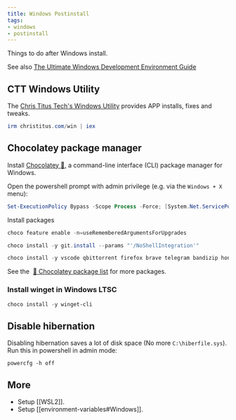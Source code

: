 ```yaml
---
title: Windows Postinstall
tags:
- windows
- postinstall
---
```


Things to do after Windows install.

See also [The Ultimate Windows Development Environment Guide](https://unicorn-utterances.com/posts/ultimate-windows-development-environment-guide)

## CTT Windows Utility

The [Chris Titus Tech's Windows Utility](https://github.com/ChrisTitusTech/winutil) provides APP installs, fixes and tweaks.

```powershell
irm christitus.com/win | iex
```

## Chocolatey package manager

Install [Chocolatey 🍫](https://chocolatey.org/), a command-line interface (CLI) package manager for Windows.

Open the powershell prompt with admin privilege (e.g. via the `Windows + X` menu):

```powershell
Set-ExecutionPolicy Bypass -Scope Process -Force; [System.Net.ServicePointManager]::SecurityProtocol = [System.Net.ServicePointManager]::SecurityProtocol -bor 3072; iex ((New-Object System.Net.WebClient).DownloadString('https://community.chocolatey.org/install.ps1'))
```

Install packages

```powershell
choco feature enable -n=useRememberedArgumentsForUpgrades

choco install -y git.install --params "'/NoShellIntegration'"

choco install -y vscode qbittorrent firefox brave telegram bandizip honeyview potplayer lavfilters yt-dlp ffmpeg crystaldiskinfo directx vcredist-all hugo-extended sudo starship obsidian nerd-fonts-firacode nerd-fonts-hack github-desktop tabby
```

See the  [🍫 Chocolatey package list](https://chocolatey.org/packages) for more packages.

### Install winget in Windows LTSC

```powershell
choco install -y winget-cli
```

## Disable hibernation

Disabling hibernation saves a lot of disk space (No more `C:\hiberfile.sys`). Run this in powershell in admin mode:

```pwsh
powercfg -h off
```

## More

+ Setup [[WSL2]].
+ Setup [[environment-variables#Windows]].
